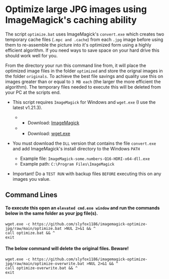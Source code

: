 # Optimize large JPG images using ImageMagick's caching ability

The script `optimize.bat` uses ImageMagick's `convert.exe` which creates two temporary cache files (`.mpc and .cache`) from each `.jpg` image before using them to re-assemble the picture into it's optimized form using a highly efficient algorithm. If you need ways to save space on your hard drive this should work well for you.

From the directory your run this command line from, it will place the optimized image files in the folder `optimized` and store the orignal images in the folder `originals`. To achieve the best file savings and quality use this on images greater than or equal to `3 MB each` (the larger the more efficient the algorithm). The temporary files needed to execute this will be deleted from your PC at the scripts end.

* This script requires `ImageMagick` for Windows and `wget.exe` (I use the latest v1.21.3).
  - * Download: [ImageMagick](https://imagemagick.org/script/download.php)
  - * Download: [wget.exe](https://eternallybored.org/misc/wget/1.21.3/64/wget.exe)

* You must download the `DLL` version that contains the file `convert.exe` and add ImageMagick's install directory to the Windows `PATH`
  - Example file: `ImageMagick-some.numbers-Q16-HDRI-x64-dll.exe`
  - Example path: `C:\Program Files\ImageMagick`

* Important! Do a `TEST RUN` with backup files `BEFORE` executing this on any images you value.

## Command Lines

#### To execute this open an `elevated cmd.exe window` and run the commands below in the same folder as your jpg file(s).

```
wget.exe -c https://github.com/slyfox1186/imagemagick-optimize-jpg/raw/main/optimize.bat >NUL 2>&1 && ^
call optimize.bat && ^
exit

```
#### The below command will delete the original files. Beware!
```
wget.exe -c https://github.com/slyfox1186/imagemagick-optimize-jpg/raw/main/optimize-overwrite.bat >NUL 2>&1 && ^
call optimize-overwrite.bat && ^
exit

